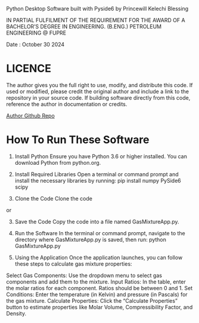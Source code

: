 Python Desktop Software built with Pyside6 by Princewill Kelechi Blessing 

IN PARTIAL FULFILMENT OF THE REQUIREMENT FOR THE AWARD OF A BACHELOR’S DEGREE IN ENGINEERING. (B.ENG.)
PETROLEUM ENGINEERING @ FUPRE

Date : October 30 2024

# LICENCE

The author gives you the full right to use, modify, and distribute this code. If used or modified, please credit the original author and include a link to the repository in your source code. If building software directly from this code, reference the author in documentation or credits.

[Author Github Repo](https://github.com/Princewill-Kelechi)


# How To Run These Software

1. Install Python
Ensure you have Python 3.6 or higher installed. You can download Python from python.org.

2. Install Required Libraries
Open a terminal or command prompt and install the necessary libraries by running: pip install numpy PySide6 scipy

3. Clone the Code
Clone the code 

or 

3. Save the Code
Copy the code into a file named GasMixtureApp.py.


4. Run the Software
In the terminal or command prompt, navigate to the directory where GasMixtureApp.py is saved, then run: python GasMixtureApp.py

5. Using the Application
Once the application launches, you can follow these steps to calculate gas mixture properties:

Select Gas Components: Use the dropdown menu to select gas components and add them to the mixture.
Input Ratios: In the table, enter the molar ratios for each component. Ratios should be between 0 and 1.
Set Conditions: Enter the temperature (in Kelvin) and pressure (in Pascals) for the gas mixture.
Calculate Properties: Click the “Calculate Properties” button to estimate properties like Molar Volume, Compressibility Factor, and Density.